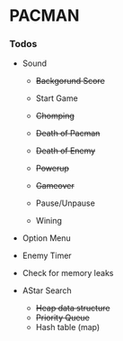 # PACMAN

### Todos
* Sound
  * ~~Backgorund Score~~

  * Start Game
  * ~~Chomping~~
  * ~~Death of Pacman~~
  * ~~Death of Enemy~~
  * ~~Powerup~~
  * ~~Gameover~~
  * Pause/Unpause
  * Wining

* Option Menu
* Enemy Timer

* Check for memory leaks
* AStar Search
  * ~~Heap data structure~~
  * ~~Priority Queue~~
  * Hash table (map)



